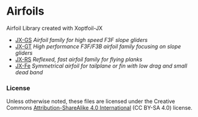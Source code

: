 # Airfoils
Airfoil Library created with Xoptfoil-JX

- [JX-GS](JX-GS)    *Airfoil family for high speed F3F slope gliders*
- [JX-GT](JX-GT)    *High performance F3F/F3B airfoil family focusing on slope gliders*
- [JX-RS](JX-RS)    *Reflexed, fast airfoil family for flying planks*
- [JX-Fe](JX-Fe)    *Symmetrical airfoil for tailplane or fin with low drag and small dead band*

### License
Unless otherwise noted, these files are licensed under the Creative Commons [Attribution-ShareAlike 4.0 International](https://creativecommons.org/licenses/by-sa/4.0/) (CC BY-SA 4.0) license.
